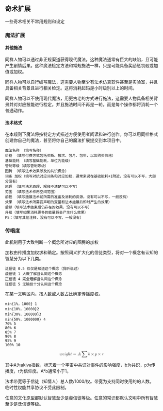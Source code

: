 ## 奇术扩展

一些奇术相关不常用规则和设定

### 魔法扩展

#### 其他施法

同样人物可以通过非正规渠道获得现代魔法，这种魔法通常有巨大的缺陷，且可能产生剧情后果。这种魔法检定方法和常规施法一样，只是可能具备奖励惩罚骰或加值或加权。

同样人物可以自行编写魔法，这需要人物至少有法术仿真软件甚至是实验室，并且具备相关背景且进行相关检定。这将消耗起码是小时级别以上的时间。

同样人物可以不使用现代魔法，用更古老的方式进行施法，这需要人物具备相关背景并对对应技能进行检定，并且施法时间不再是一轮，而是每个操作都将消耗一个普通动作。

#### 法术格式

在本规则下魔法将按特定方式描述方便使用者阅读和进行创作。你可以用同样格式创建你自己的魔法，甚至将你自己的魔法扩展提交到本项目中。

    魔法名称 （填写名称）
    价格 （填写付费方式包括买断、按次、包月、包年，以及购买价格）
    基础能耗 （填写基础能耗，单位为能级）
    管制等级（填写管制等级）
    图腾 （填写法术效果涉及的共识概念）
    词条 加权（填写对抗对应词条和对应加权，通常来说在基础能耗+1附近，没有可以不写，大部分没有）
    原理 （填写法术原理，解释不清楚可以不写）
    范围 （填写法术作用空间范围）
    前摇 （填写施展法术前所需的准备及消耗的资源，没有可以不写，一般没有）
    效果 （填写法术所需要声明的变量和法术施展后即时产生的效果）
    后续（填写法术结束后仍存在的效果，没有可以不写）
    升级（填写如果消耗更多的能量将会产生什么效果）
    PS：（填写其他注释，没有可以不写，一般没有）

### 传唱度

此机制用于大致判断一个概念所对应的图腾的加权

加权由传播度加权求和确定。按照词义扩大化的信徒类型，将对一个概念有认知的智慧分为以下几类。

    泛信徒 0.5 仅仅是知道这个概念（我听说过）
    虔信徒 1 大概了解且认同这个概念
    正信徒 4 完全理解且认同这个概念
    狂信徒 5 无脑但十分认同这个概念

在某一文明区内，按人数或人数占比确定传播度权。
    
    min{1%，1000} 1
    min{10%，10000}2
    min{30%，100000}3
    min{50%，1000000} 4
    70% 5
    80% 6
    85% 7
    90% 8
    95% 9
    100% 10


<math xmlns="http://www.w3.org/1998/Math/MathML" display="block"><mi>w</mi><mi>e</mi><mi>i</mi><mi>g</mi><mi>h</mi><mi>t</mi><mo>=</mo><mi>A</mi><mo data-mjx-texclass="OP">∑</mo><mi>b</mi><mo>×</mo><mi>p</mi><mo>×</mo><mi>r</mi></math>

其中A为akiva指数，标志着一个宇宙中共识对事件的影响强度，b为共识，p为传播度，r为信仰度。A*b通常小于1。

法术带宽等于信徒（知情人）总人数/1000/权。带宽为支持同时使用的的人数。临时性权能共享协议不受此限制。

任意的文化原型都默认智慧至少是虔信徒等级。任意的常识都默认文明中所有智慧至少是泛信徒等级。
